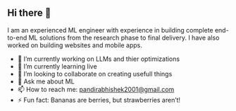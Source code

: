 ## Hi there 👋
I am an experienced ML engineer with experience in building complete end-to-end ML solutions from the research phase to final delivery. I have also worked on building websites and mobile apps.

- 🔭 I’m currently working on LLMs and thier optimizations 
- 🌱 I’m currently learning live 
- 👯 I’m looking to collaborate on creating usefull things 
- 💬 Ask me about ML
- 📫 How to reach me: pandirabhishek2001@gmail.com
- ⚡ Fun fact: Bananas are berries, but strawberries aren’t!



